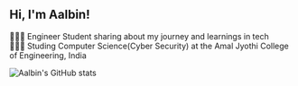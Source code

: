  ## Hi, I'm Aalbin!
👩🏻‍💻 Engineer Student sharing about my journey and learnings in tech<br/>
👩🏻‍🎓 Studing Computer Science(Cyber Security) at the Amal Jyothi College of Engineering, India<br/>


<!-- GitHub stats from https://github.com/anuraghazra/github-readme-stats?tab=readme-ov-file-->
![Aalbin's GitHub stats](https://github-readme-stats.vercel.app/api?username=Aaljo&show_icons=true&theme=tokyonight)
